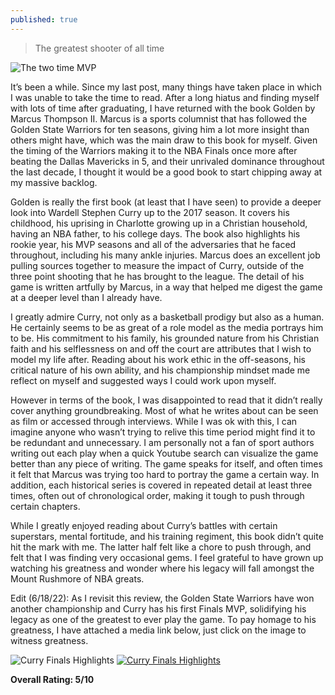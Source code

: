 ```yaml
---
published: true
---
```

> The greatest shooter of all time

![The two time MVP](https://a.espncdn.com/photo/2016/0510/r82023_1296x729_16-9.jpg)

It’s been a while. Since my last post, many things have taken place in which I was unable to take the time to read. After a long hiatus and finding myself with lots of time after graduating, I have returned with the book Golden by Marcus Thompson II. Marcus is a sports columnist that has followed the Golden State Warriors for ten seasons, giving him a lot more insight than others might have, which was the main draw to this book for myself. Given the timing of the Warriors making it to the NBA Finals once more after beating the Dallas Mavericks in 5, and their unrivaled dominance throughout the last decade, I thought it would be a good book to start chipping away at my massive backlog.

Golden is really the first book (at least that I have seen) to provide a deeper look into Wardell Stephen Curry up to the 2017 season. It covers his childhood, his uprising in Charlotte growing up in a Christian household, having an NBA father, to his college days. The book also highlights his rookie year, his MVP seasons and all of the adversaries that he faced throughout, including his many ankle injuries. Marcus does an excellent job pulling sources together to measure the impact of Curry, outside of the three point shooting that he has brought to the league. The detail of his game is written artfully by Marcus, in a way that helped me digest the game at a deeper level than I already have.

I greatly admire Curry, not only as a basketball prodigy but also as a human. He certainly seems to be as great of a role model as the media portrays him to be. His commitment to his family, his grounded nature from his Christian faith and his selflessness on and off the court are attributes that I wish to model my life after. Reading about his work ethic in the off-seasons, his critical nature of his own ability, and his championship mindset made me reflect on myself and suggested ways I could work upon myself.

However in terms of the book, I was disappointed to read that it didn’t really cover anything groundbreaking. Most of what he writes about can be seen as film or accessed through interviews. While I was ok with this, I can imagine anyone who wasn’t trying to relive this time period might find it to be redundant and unnecessary. I am personally not a fan of sport authors writing out each play when a quick Youtube search can visualize the game better than any piece of writing. The game speaks for itself, and often times it felt that Marcus was trying too hard to portray the game a certain way. In addition, each historical series is covered in repeated detail at least three times, often out of chronological order, making it tough to push through certain chapters.

While I greatly enjoyed reading about Curry’s battles with certain superstars, mental fortitude, and his training regiment, this book didn’t quite hit the mark with me. The latter half felt like a chore to push through, and felt that I was finding very occasional gems. I feel grateful to have grown up watching his greatness and wonder where his legacy will fall amongst the Mount Rushmore of NBA greats.

Edit (6/18/22): As I revisit this review, the Golden State Warriors have won another championship and Curry has his first Finals MVP, solidifying his legacy as one of the greatest to ever play the game. To pay homage to his greatness, I have attached a media link below, just click on the image to witness greatness.

![Curry Finals Highlights](https://www.youtube.com/watch?v=G4u82a2lwac)
[![Curry Finals Highlights](https://img.youtube.com/vi/G4u82a2lwac/0.jpg)](https://www.youtube.com/watch?v=G4u82a2lwac)

**Overall Rating: 5/10**
